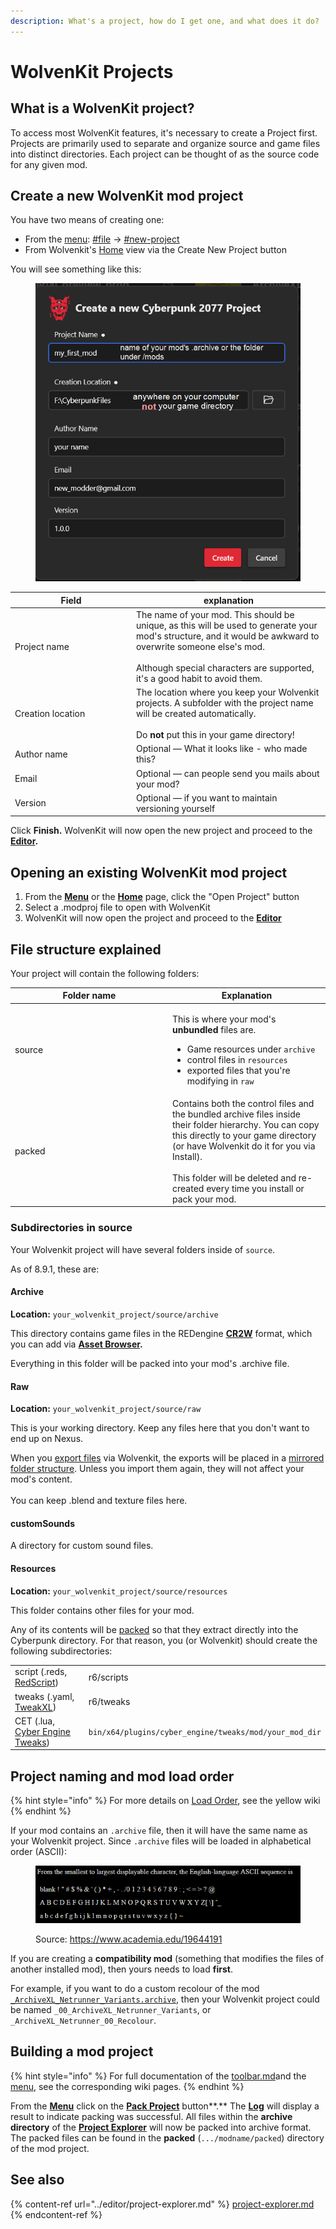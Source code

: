 ```yaml
---
description: What's a project, how do I get one, and what does it do?
---
```


# WolvenKit Projects

## What is a WolvenKit project?

To access most WolvenKit features, it's necessary to create a Project first. Projects are primarily used to separate and organize source and game files into distinct directories. Each project can be thought of as the source code for any given mod.

## Create a new WolvenKit mod project

You have two means of creating one:&#x20;

* From the [menu](../menu/ "mention"): [#file](../menu/#file "mention") -> [#new-project](../menu/#new-project "mention")
* From Wolvenkit's [Home](../home/) view via the Create New Project button

You will see something like this:

<figure><img src="../../.gitbook/assets/wolvenkit_new_project.png" alt=""><figcaption></figcaption></figure>

<table><thead><tr><th width="180">Field</th><th>explanation</th></tr></thead><tbody><tr><td>Project name</td><td>The name of your mod. This should be unique, as this will be used to generate your mod's structure, and it would be awkward to overwrite someone else's mod. <br><br>Although special characters are supported, it's a good habit to avoid them.</td></tr><tr><td>Creation location</td><td>The location where you keep your Wolvenkit projects. A subfolder with the project name will be created automatically. <br><br>Do <strong>not</strong> put this in your game directory!</td></tr><tr><td>Author name</td><td>Optional — What it looks like - who made this?</td></tr><tr><td>Email</td><td>Optional — can people send you mails about your mod? </td></tr><tr><td>Version</td><td>Optional — if you want to maintain versioning yourself</td></tr></tbody></table>

Click **Finish.** WolvenKit will now open the new project and proceed to the [**Editor**](../editor/)**.**

## Opening an existing WolvenKit mod project

1. From the [**Menu**](../menu/#new-project) or the [**Home**](../home/) page, click the "Open Project" button
2. Select a .modproj file to open with WolvenKit
3. WolvenKit will now open the project and proceed to the [**Editor**](../editor/)

## File structure explained

Your project will contain the following folders:

<table><thead><tr><th width="238">Folder name</th><th>Explanation</th></tr></thead><tbody><tr><td>source</td><td><p>This is where your mod's <strong>unbundled</strong> files are. </p><ul><li>Game resources under <code>archive</code></li><li>control files in <code>resources</code></li><li>exported files that you're modifying in <code>raw</code> </li></ul></td></tr><tr><td>packed</td><td>Contains both the control files and the bundled archive files inside their folder hierarchy. You can copy this directly to your game directory (or have Wolvenkit do it for you via Install).<br><br>This folder will be deleted and re-created every time you install or pack your mod. </td></tr></tbody></table>

### Subdirectories in source

Your Wolvenkit project will have several folders inside of `source`.&#x20;

As of 8.9.1, these are:

#### Archive

**Location:** `your_wolvenkit_project/source/archive`

This directory contains game files in the REDengine [**CR2W**](../../help/glossary.md#cr-2-w) format, which you can add via [**Asset Browser**](../editor/asset-browser.md)**.**&#x20;

Everything in this folder will be packed into your mod's .archive file.

#### Raw

**Location:** `your_wolvenkit_project/source/raw`

This is your working directory. Keep any files here that you don't want to end up on Nexus.

When you [export files](import-export/) via Wolvenkit, the exports will be placed in a [mirrored folder structure](import-export/#file-structure-the-raw-folder). Unless you import them again, they will not affect your mod's content.\
\
You can keep .blend and texture files here.

#### customSounds

A directory for custom sound files.

#### Resources

**Location:** `your_wolvenkit_project/source/resources`

This folder contains other files for your mod.&#x20;

Any of its contents will be [packed](../menu/toolbar.md#pack-mod) so that they extract directly into the Cyberpunk directory. For that reason, you (or Wolvenkit) should create the following subdirectories:

|                                                                                                                                       |                                                        |
| ------------------------------------------------------------------------------------------------------------------------------------- | ------------------------------------------------------ |
| script (.reds, [RedScript](https://app.gitbook.com/s/4gzcGtLrr90pVjAWVdTc/for-mod-creators/references-lists-and-overviews/scripting)) | r6/scripts                                             |
| tweaks (.yaml, [TweakXL](https://app.gitbook.com/s/4gzcGtLrr90pVjAWVdTc/for-mod-creators/core-mods-explained/archivexl))              | r6/tweaks                                              |
| CET (.lua, [Cyber Engine Tweaks](https://wiki.redmodding.org/cyber-engine-tweaks/))                                                   | `bin/x64/plugins/cyber_engine/tweaks/mod/your_mod_dir` |

## Project naming and mod load order

{% hint style="info" %}
For more details on [Load Order](https://app.gitbook.com/s/4gzcGtLrr90pVjAWVdTc/for-mod-users/users-modding-cyberpunk-2077/load-order "mention"), see the yellow wiki
{% endhint %}

If your mod contains an `.archive` file, then it will have the same name as your Wolvenkit project. Since `.archive` files will be loaded in alphabetical order (ASCII):

<figure><img src="../../.gitbook/assets/image (10).png" alt=""><figcaption><p>Source: <a href="https://www.academia.edu/19644191">https://www.academia.edu/19644191</a></p></figcaption></figure>

If you are creating a **compatibility mod** (something that modifies the files of another installed mod), then yours needs to load **first**.

For example, if you want to do a custom recolour of the mod [`_ArchiveXL_Netrunner_Variants.archive`](https://app.gitbook.com/s/4gzcGtLrr90pVjAWVdTc/for-mod-creators/modding-guides/items-equipment/recolours-and-refits), then your Wolvenkit project could be named `_00_ArchiveXL_Netrunner_Variants`, or `_ArchiveXL_Netrunner_00_Recolour`.

## Building a mod project

{% hint style="info" %}
For full documentation of the [toolbar.md](../menu/toolbar.md "mention")and the [menu](../menu/ "mention"), see the corresponding wiki pages.
{% endhint %}

From the [**Menu**](../menu/#new-project) click on the [**Pack Project**](../menu/#pack-project) button**.** The [**Log**](../editor/log.md) will display a result to indicate packing was successful. All files within the **archive directory** of the [**Project Explorer**](../editor/project-explorer.md) will now be packed into archive format. The packed files can be found in the **packed** (`.../modname/packed`) directory of the mod project.

## See also

{% content-ref url="../editor/project-explorer.md" %}
[project-explorer.md](../editor/project-explorer.md)
{% endcontent-ref %}
